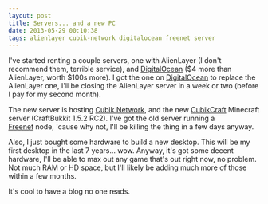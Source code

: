 ```yaml
---
layout: post
title: Servers... and a new PC
date: 2013-05-29 00:10:38
tags: alienlayer cubik-network digitalocean freenet server
---
```

I've started renting a couple servers, one with AlienLayer (I don't recommend them, terrible service), and [DigitalOcean](https://www.digitalocean.com/?refcode=0ffb8d8a9dd9) ($4 more than AlienLayer, worth $100s more). I got the one on [DigitalOcean](https://www.digitalocean.com/?refcode=0ffb8d8a9dd9) to replace the AlienLayer one, I'll be closing the AlienLayer server in a week or two (before I pay for my second month).

The new server is hosting [Cubik Network](https://www.cubiknetwork.com/), and the new [CubikCraft](https://www.cubiknetwork.com/mcmap/) Minecraft server (CraftBukkit 1.5.2 RC2). I've got the old server running a [Freenet](http://freenetproject.org) node, 'cause why not, I'll be killing the thing in a few days anyway.

Also, I just bought some hardware to build a new desktop. This will be my first desktop in the last 7 years... wow. Anyway, it's got some decent hardware, I'll be able to max out any game that's out right now, no problem. Not much RAM or HD space, but I'll likely be adding much more of those within a few months.

It's cool to have a blog no one reads.
